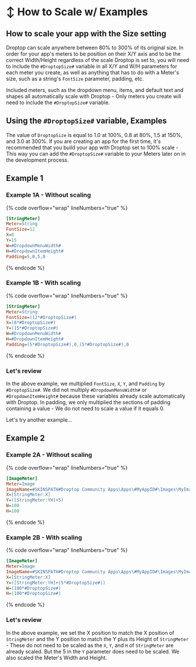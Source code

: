 # ↕ How to Scale w/ Examples

## How to scale your app with the Size setting

Droptop can scale anywhere between 80% to 300% of its original size. In order for your app's meters to be position on their X/Y axis and to be the correct Width/Height regardless of the scale Droptop is set to, you will need to include the `#DroptopSize#` variable in all X/Y and W/H parameters for each meter you create, as well as anything that has to do with a Meter's size, such as a string's `FontSize` parameter, padding, etc.

Included meters, such as the dropdown menu, items, and default text and shapes all automatically scale with Droptop - Only meters you create will need to include the `#DroptopSize#` variable.

## Using the `#DroptopSize#` variable, Examples

The value of `DroptopSize` is equal to 1.0 at 100%, 0.8 at 80%, 1.5 at 150%, and 3.0 at 300%. If you are creating an app for the first time, it's recommended that you build your app with Droptop set to 100% scale - This way you can add the `#DroptopSize#` variable to your Meters later on in the development process.

## Example 1

### Example 1A - Without scaling

{% code overflow="wrap" lineNumbers="true" %}
```ini
[StringMeter]
Meter=String
FontSize=12
X=8
Y=15
W=#DropdownMenuWidth#
H=#DropdownItemHeight#
Padding=5,0,5,0
```
{% endcode %}

### Example 1B - With scaling

{% code overflow="wrap" lineNumbers="true" %}
```ini
[StringMeter]
Meter=String
FontSize=(12*#DroptopSize#)
X=(8*#DroptopSize#)
Y=(15*#DroptopSize#)
W=#DropdownMenuWidth#
H=#DropdownItemHeight#
Padding=(5*#DroptopSize#),0,(5*#DroptopSize#),0
```
{% endcode %}

### Let's review

In the above example, we multiplied `FontSize`, `X`, `Y`, and `Padding` by `#DroptopSize#`. We did not multiply `#DropdownMenuWidth#` or `#DropdownItemHeight#` because these variables already scale automatically with Droptop. In padding, we only multiplied the sections of padding containing a value - We do not need to scale a value if it equals 0.

Let's try another example...

## Example 2

### Example 2A - Without scaling

{% code overflow="wrap" lineNumbers="true" %}
```ini
[ImageMeter]
Meter=Image
ImageName=#SKINSPATH#Droptop Community Apps\Apps\#MyAppID#\Images\MyImage.png
X=[StringMeter:X]
Y=([StringMeter:YH]+5)
W=100
H=100
```
{% endcode %}

### Example 2B - With scaling

{% code overflow="wrap" lineNumbers="true" %}
```ini
[ImageMeter]
Meter=Image
ImageName=#SKINSPATH#Droptop Community Apps\Apps\#MyAppID#\Images\MyImage.png
X=[StringMeter:X]
Y=([StringMeter:YH]+(5*#DroptopSize#))
W=(100*#DroptopSize#)
H=(100*#DroptopSize#)
```
{% endcode %}

### Let's review

In the above example, we set the X position to match the X position of `StringMeter` and the Y position to match the Y plus its Height of `StringMeter` - These do not need to be scaled as the `X`, `Y`, and `H` of `StringMeter` are already scaled. But the 5 in the `Y` parameter does need to be scaled. We also scaled the Meter's Width and Height.
